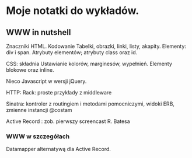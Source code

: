 
# Moje notatki do wykładów.

## WWW in nutshell

  Znaczniki HTML. Kodowanie
  Tabelki, obrazki, linki, listy, akapity.
  Elementy: div i span. Atrybuty elementów;
  atrybuty class oraz id.

  CSS: składnia
  Ustawianie kolorów, marginesów, wypełnień.
  Elementy blokowe oraz inline.

  Nieco Javascript w wersji jQuery.

  HTTP:
   Rack: proste przykłady z middleware

   Sinatra: kontroler z routingiem i metodami pomocniczymi,
   widoki ERB, zmienne instancji @costam

   Active Record : zob. pierwszy screencast R. Batesa


### WWW w szczegółach

  Datamapper alternatywą dla Active Record.
